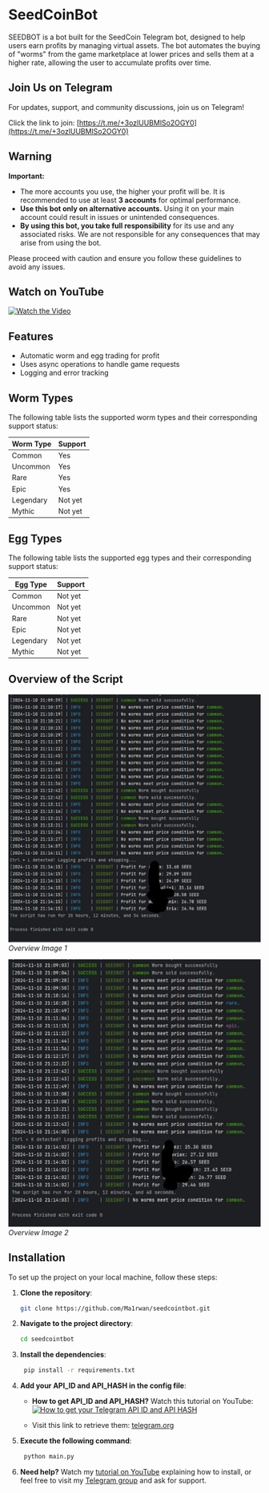 # SeedCoinBot

SEEDBOT is a bot built for the SeedCoin Telegram bot, designed to help users earn profits by managing virtual assets. The bot automates the buying of "worms" from the game marketplace at lower prices and sells them at a higher rate, allowing the user to accumulate profits over time.

## Join Us on Telegram

For updates, support, and community discussions, join us on Telegram! 

Click the link to join: [https://t.me/+3ozlUUBMlSo2OGY0](https://t.me/+3ozlUUBMlSo2OGY0)

## Warning

**Important:**
- The more accounts you use, the higher your profit will be. It is recommended to use at least **3 accounts** for optimal performance.
- **Use this bot only on alternative accounts.** Using it on your main account could result in issues or unintended consequences.
- **By using this bot, you take full responsibility** for its use and any associated risks. We are not responsible for any consequences that may arise from using the bot.

Please proceed with caution and ensure you follow these guidelines to avoid any issues.

## Watch on YouTube

[![Watch the Video](https://img.youtube.com/vi/Czd7MgxpSR4/0.jpg)](https://www.youtube.com/watch?v=Czd7MgxpSR4)

## Features

- Automatic worm and egg trading for profit
- Uses async operations to handle game requests
- Logging and error tracking

## Worm Types

The following table lists the supported worm types and their corresponding support status:

| Worm Type  | Support   |
|------------|-----------|
| Common     | Yes       |
| Uncommon   | Yes       |
| Rare       | Yes       |
| Epic       | Yes       |
| Legendary  | Not yet   |
| Mythic     | Not yet   |

## Egg Types

The following table lists the supported egg types and their corresponding support status:

| Egg Type   | Support   |
|------------|-----------|
| Common     | Not yet   |
| Uncommon   | Not yet   |
| Rare       | Not yet   |
| Epic       | Not yet   |
| Legendary  | Not yet   |
| Mythic     | Not yet   |

## Overview of the Script

![Image 1](image1.jpg)
*Overview Image 1*

![Image 2](image2.jpg)
*Overview Image 2*

## Installation

To set up the project on your local machine, follow these steps:

1. **Clone the repository**:
   ```bash
   git clone https://github.com/Ma1rwan/seedcointbot.git
2. **Navigate to the project directory**:
   ```bash
   cd seedcointbot
3. **Install the dependencies**:
   ```bash
    pip install -r requirements.txt
4. **Add your API_ID and API_HASH in the config file**:

   - **How to get API_ID and API_HASH?** Watch this tutorial on YouTube:
     [![How to get your Telegram API ID and API HASH](https://img.youtube.com/vi/XM040Gr5h1Q/0.jpg)](https://www.youtube.com/watch?v=XM040Gr5h1Q)
   
   - Visit this link to retrieve them: [telegram.org](https://my.telegram.org/auth)


5. **Execute the following command**:
   ```bash
    python main.py

6. **Need help?**
   Watch my [tutorial on YouTube](https://www.youtube.com/watch?v=Czd7MgxpSR4) explaining how to install, or feel free to visit my [Telegram group](https://t.me/+3ozlUUBMlSo2OGY0) and ask for support.

